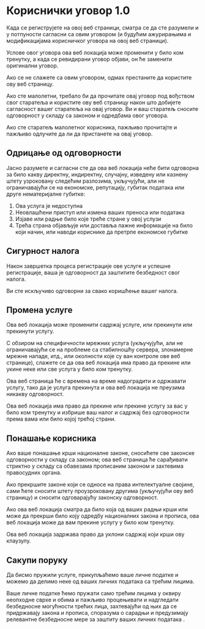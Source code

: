 # Кориснички уговор 1.0

Када се региструјете на овој веб страници, сматра се да сте разумели и у потпуности сагласни са овим уговором (и будућим ажурирањима и модификацијама корисничког уговора на овој веб страници).

Услове овог уговора ова веб локација може променити у било ком тренутку, а када се ревидирани уговор објави, он ће заменити оригинални уговор.

Ако се не слажете са овим уговором, одмах престаните да користите ову веб страницу.

Ако сте малолетни, требало би да прочитате овај уговор под вођством свог старатеља и користите ову веб страницу након што добијете сагласност вашег старатеља на овај уговор. Ви и ваш старатељ сносите одговорност у складу са законом и одредбама овог уговора.

Ако сте старатељ малолетног корисника, пажљиво прочитајте и пажљиво одлучите да ли да пристанете на овај уговор.

## Одрицање од одговорности

Јасно разумете и сагласни сте да ова веб локација неће бити одговорна за било какву директну, индиректну, случајну, изведену или казнену штету узроковану следећим разлозима, укључујући, али не ограничавајући се на економске, репутацију, губитак података или друге нематеријалне губитке:

1. Ова услуга је недоступна
1. Неовлашћени приступ или измена ваших преноса или података
1. Изјаве или радње било које треће стране у овој услузи
1. Трећа страна објављује или доставља лажне информације на било који начин, или наводи кориснике да претрпе економске губитке

## Сигурност налога

Након завршетка процеса регистрације ове услуге и успешне регистрације, ваша је одговорност да заштитите безбедност свог налога.

Ви сте искључиво одговорни за свако коришћење вашег налога.

## Промена услуге

Ова веб локација може променити садржај услуге, или прекинути или прекинути услугу.

С обзиром на специфичности мрежних услуга (укључујући, али не ограничавајући се на проблеме са стабилношћу сервера, злонамерне мрежне нападе, итд., или околности које су ван контроле ове веб странице), слажете се да ова веб локација има право да прекине или укине неке или све услуга у било ком тренутку.

Ова веб страница ће с времена на време надоградити и одржавати услугу, тако да је услуга прекинута и ова веб локација не преузима никакву одговорност.

Ова веб локација има право да прекине или прекине услугу за вас у било ком тренутку и избрише ваш налог и садржај без одговорности према вама или било којој трећој страни.

## Понашање корисника

Ако ваше понашање крши националне законе, сносићете све законске одговорности у складу са законом; ова веб страница ће сарађивати стриктно у складу са обавезама прописаним законом и захтевима правосудних органа.

Ако прекршите законе који се односе на права интелектуалне својине, сами ћете сносити штету проузроковану другима (укључујући ову веб страницу) и сносити одговарајућу законску одговорност.

Ако ова веб локација сматра да било која од ваших радњи крши или може да прекрши било коју одредбу националних закона и прописа, ова веб локација може да вам прекине услугу у било ком тренутку.

Ова веб локација задржава право да уклони садржај који крши ову клаузулу.

## Сакупи поруку

Да бисмо пружили услуге, прикупљаћемо ваше личне податке и можемо да делимо неке од ваших личних података са трећим лицима.

Ваше личне податке ћемо пружати само трећим лицима у оквиру неопходне сврхе и обима и пажљиво процењивати и надгледати безбедносне могућности трећих лица, захтевајући од њих да се придржавају закона и прописа, споразума о сарадњи и предузимају релевантне безбедносне мере за заштиту ваших личних података .
